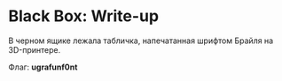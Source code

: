 # Black Box: Write-up

В черном ящике лежала табличка, напечатанная шрифтом Брайля на 3D-принтере.

Флаг: **ugrafunf0nt**
